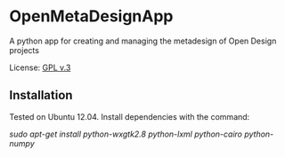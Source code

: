 OpenMetaDesignApp
=================

A python app for creating and managing the metadesign of Open Design projects


License: [GPL v.3](http://www.gnu.org/licenses/gpl.html)


## Installation

Tested on Ubuntu 12.04. Install dependencies with the command:

*sudo apt-get install python-wxgtk2.8 python-lxml python-cairo python-numpy*



